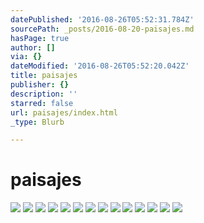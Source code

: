 ```yaml
---
datePublished: '2016-08-26T05:52:31.784Z'
sourcePath: _posts/2016-08-20-paisajes.md
hasPage: true
author: []
via: {}
dateModified: '2016-08-26T05:52:20.042Z'
title: paisajes
publisher: {}
description: ''
starred: false
url: paisajes/index.html
_type: Blurb

---
```

# paisajes
![](https://the-grid-user-content.s3-us-west-2.amazonaws.com/0b8cc2c2-5579-40b1-b42e-c10472777f8f.jpg)
![](https://the-grid-user-content.s3-us-west-2.amazonaws.com/a2accf69-b0d2-4ca6-9268-d33f97114fb7.jpg)
![](https://the-grid-user-content.s3-us-west-2.amazonaws.com/34c8bde1-9cd9-4187-b8c9-0243369c240d.jpg)
![](https://the-grid-user-content.s3-us-west-2.amazonaws.com/a548b72f-ae54-41da-8bea-b8c2f45c9bfd.jpg)
![](https://the-grid-user-content.s3-us-west-2.amazonaws.com/d6019704-6998-424d-abd2-01efdb13e900.jpg)
![](https://the-grid-user-content.s3-us-west-2.amazonaws.com/e50b89fc-66ff-4984-b7a2-b6d9734c8910.jpg)
![](https://the-grid-user-content.s3-us-west-2.amazonaws.com/f05b9b58-aad5-4800-9790-38b756bc5755.jpg)
![](https://the-grid-user-content.s3-us-west-2.amazonaws.com/2ad38424-b7c7-429f-a3aa-1c8fb415ed17.jpg)
![](https://the-grid-user-content.s3-us-west-2.amazonaws.com/503abd4a-f6ea-48f3-b37f-7f4f458374e3.jpg)
![](https://the-grid-user-content.s3-us-west-2.amazonaws.com/f238bcae-1d6c-42e8-99cb-943e26b0cb29.jpg)
![](https://the-grid-user-content.s3-us-west-2.amazonaws.com/358a4ebf-bfa1-4a8f-abff-a7d8cd72bbba.jpg)
![](https://the-grid-user-content.s3-us-west-2.amazonaws.com/a2522af4-9f86-41ae-a1f3-3ce7a2cfcc3b.jpg)
![](https://the-grid-user-content.s3-us-west-2.amazonaws.com/7f5852d4-f0db-4b11-96ed-d9b188ef17dc.jpg)
![](https://the-grid-user-content.s3-us-west-2.amazonaws.com/19b7cf0b-32f6-4639-84b7-3e1741ea9b28.jpg)
